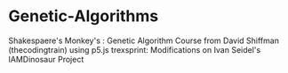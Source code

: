 # Genetic-Algorithms

Shakespaere's Monkey's : Genetic Algorithm Course from David Shiffman (thecodingtrain) using p5.js
trexsprint: Modifications on Ivan Seidel's IAMDinosaur Project
